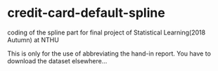 # credit-card-default-spline
coding of the spline part for final project of Statistical Learning(2018 Autumn) at NTHU

This is only for the use of abbreviating the hand-in report.
You have to download the dataset elsewhere...
